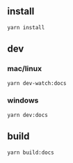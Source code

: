 ## install

```shell
yarn install
```

## dev

### mac/linux

```shell
yarn dev-watch:docs
```

### windows

```shell
yarn dev:docs
```

## build

```shell
yarn build:docs
```

